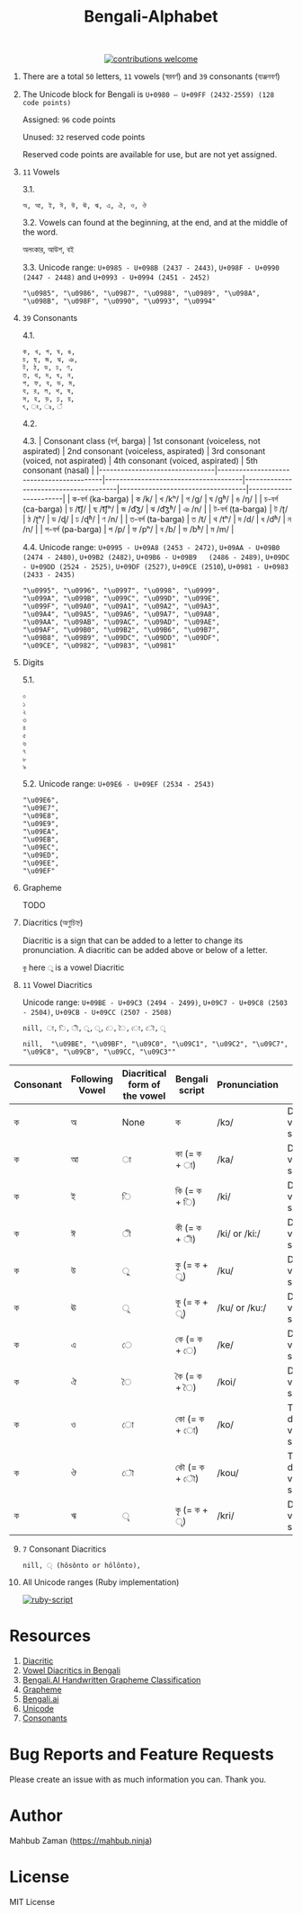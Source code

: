 <h1 align="center">Bengali-Alphabet</h1></br>

<p align="center">
<a href="https://github.com/lifeparticle/Bengali-Alphabet/issues"><img alt="contributions welcome" src="https://img.shields.io/badge/contributions-welcome-brightgreen.svg?style=flat"/></a>
</p>

1. There are a total `50` letters, `11` vowels (স্বরবর্ণ) and `39` consonants (ব্যঞ্জনবর্ণ)

2. The Unicode block for Bengali is `U+0980 – U+09FF (2432-2559) (128 code points)`

   Assigned: `96` code points

   Unused: `32` reserved code points

   Reserved code points are available for use, but are not yet assigned.


3. `11` Vowels

   3.1.
   ```
   অ, আ, ই, ঈ, উ, ঊ, ঋ, এ, ঐ, ও, ঔ
   ```
   
   3.2. Vowels can found at the beginning, at the end, and at the middle of the word.
   
   অলংকার, আউশ, বই

   
   3.3. Unicode range: `U+0985 - U+098B (2437 - 2443)`, `U+098F - U+0990 (2447 - 2448)` and `U+0993 - U+0994 (2451 - 2452)`
   ```
   "\u0985", "\u0986", "\u0987", "\u0988", "\u0989", "\u098A", "\u098B", "\u098F", "\u0990", "\u0993", "\u0994"
   ```
   
4. `39` Consonants

   4.1.
   ```
   ক, খ, গ, ঘ, ঙ,
   চ, ছ, জ, ঝ, ঞ,
   ট, ঠ, ড, ঢ, ণ,
   ত, থ, দ, ধ, ন,
   প, ফ, ব, ভ, ম,
   য, র, ল, শ, ষ,
   স, হ, ড়, ঢ়, য়,
   ৎ, ং, ঃ, ঁ
   ```
   
   4.2.
   
   
   
   4.3.
   | Consonant class (বর্গ, barga)  | 1st consonant (voiceless, not aspirated) | 2nd consonant (voiceless, aspirated) | 3rd consonant (voiced, not aspirated) | 4th consonant (voiced, aspirated) | 5th consonant (nasal) |
   |--------------------------------|------------------------------------------|--------------------------------------|---------------------------------------|-----------------------------------|-----------------------|
   | ক-বর্গ (ka-barga)               | ক /k/                                    | খ /kʰ/                               | গ /g/                                 | ঘ /gʱ/                            | ঙ /ŋ/                 |
   | চ-বর্গ (ca-barga)               | চ /t͡ʃ/                                    | ছ /t͡ʃʰ/                              | জ /d͡ʒ/                               | ঝ /d͡ʒʱ/                           | ঞ /n/                 |
   | ট-বর্গ (ṭa-barga)               | ট /ʈ/                                     | ঠ /ʈʰ/                               | ড /ɖ/                                 | ঢ /ɖʱ/                            | ণ /n/                 |
   | ত-বর্গ (ta-barga)               | ত /t/                                    | থ /tʰ/                               | দ /d/                                 | ধ /dʱ/                            | ন /n/                  |
   | প-বর্গ (pa-barga)               | প /p/                                    | ফ /pʰ/                               | ব /b/                                 | ভ /bʱ/                            | ম /m/                  |

    4.4. Unicode range: `U+0995 - U+09A8 (2453 - 2472)`, `U+09AA - U+09B0	(2474 - 2480)`, `U+09B2	(2482)`, `U+09B6 - U+09B9	(2486 - 2489)`, `U+09DC - U+09DD (2524 - 2525)`, `U+09DF (2527)`, `U+09CE (2510`), `U+0981 - U+0983	(2433 - 2435)`

    ```
   "\u0995", "\u0996", "\u0997", "\u0998", "\u0999",
   "\u099A", "\u099B", "\u099C", "\u099D", "\u099E",
   "\u099F", "\u09A0", "\u09A1", "\u09A2", "\u09A3",
   "\u09A4", "\u09A5", "\u09A6", "\u09A7", "\u09A8",
   "\u09AA", "\u09AB", "\u09AC", "\u09AD", "\u09AE",
   "\u09AF", "\u09B0", "\u09B2", "\u09B6", "\u09B7",
   "\u09B8", "\u09B9", "\u09DC", "\u09DD", "\u09DF",
   "\u09CE", "\u0982", "\u0983", "\u0981"
   ```
   
5. Digits
   
   5.1.
   ```
   ০
   ১
   ২
   ৩
   ৪
   ৫
   ৬
   ৭
   ৮
   ৯
   ```
   
   5.2. Unicode range: `U+09E6 - U+09EF (2534 - 2543)`
   
   ```
   "\u09E6",
   "\u09E7",
   "\u09E8",
   "\u09E9",
   "\u09EA",
   "\u09EB",
   "\u09EC",
   "\u09ED",
   "\u09EE",
   "\u09EF"
   ```
   
6. Grapheme

   TODO
   
7. Diacritics (অণুচিহ্ন)

   Diacritic is a sign that can be added to a letter to change its pronunciation. A diacritic can be added above or below of      a letter.
   
   `কু` here `ু` is a vowel Diacritic
   
8. `11` Vowel Diacritics

   Unicode range: `U+09BE - U+09C3 (2494 - 2499)`, `U+09C7 - U+09C8 (2503 - 2504)`, `U+09CB - U+09CC (2507 - 2508)`

   ```
   nill, া, ি, ী, ু, ূ, ে, ৈ, ো, ৌ, ৃ
   ```
   
   ```
   nill,  "\u09BE", "\u09BF", "\u09C0", "\u09C1", "\u09C2", "\u09C7", "\u09C8", "\u09CB", "\u09CC, "\u09C3""
   ```
  

| Consonant | Following Vowel | Diacritical form of the vowel | Bengali script | Pronunciation | Info |
|-----------|-----------------|-------------------------------|----------------|---------------|---------------
| ক         | অ               | None                          | ক              | /kɔ/          | Dependent vowel signs |
| ক         | আ               | া                             | কা (= ক + া)   | /ka/          | Dependent vowel signs |
| ক         | ই               | ি                             | কি (= ক + ি)   | /ki/          | Dependent vowel signs |
| ক         | ঈ               | ী                             | কী (= ক + ী)   | /ki/ or /ki:/ | Dependent vowel signs |
| ক         | উ               | ু                             | কু (= ক + ু)   | /ku/          | Dependent vowel signs |
| ক         | ঊ               | ূ                             | কূ (= ক + ূ)   | /ku/ or /ku:/ | Dependent vowel signs |
| ক         | এ               | ে                             | কে (= ক + ে)   | /ke/          | Dependent vowel signs |
| ক         | ঐ               | ৈ                             | কৈ (= ক + ৈ)   | /koi/         | Dependent vowel signs |
| ক         | ও               | ো                             | কো (= ক + ‌ো)  | /ko/          | Two-part dependent vowel signs |
| ক         | ঔ               | ৌ                             | কৌ (= ক + ৌ)   | /kou/         | Two-part dependent vowel signs |
| ক         | ঋ               | ৃ                             | কৃ (= ক + ‌ৃ)  | /kri/         | Dependent vowel signs |

9. `7` Consonant Diacritics

   ```
   nill, ্ (hôsônto or hôlônto),  
   ```

10. All Unicode ranges (Ruby implementation)

    <a href="https://github.com/lifeparticle/Bengali-Alphabet/blob/master/unicode.rb"><img alt="ruby-script" src="https://img.shields.io/badge/ruby-script-red.svg?style=flat"/></a>


Resources
============
1. [Diacritic](https://en.wikipedia.org/wiki/Diacritic)
2. [Vowel Diacritics in Bengali](https://en.wikibooks.org/wiki/Bengali/Script/Diacritics)
3. [Bengali.AI Handwritten Grapheme Classification](https://tongxinw.github.io/bengali.ai/)
4. [Grapheme](https://en.wikipedia.org/wiki/Grapheme)
5. [Bengali.ai](https://bengali.ai/)
6. [Unicode](https://www.unicode.org/charts/PDF/U0980.pdf)
7. [Consonants](https://en.wikibooks.org/wiki/Bengali/Script/Consonants_1)

Bug Reports and Feature Requests
============
Please create an issue with as much information you can. Thank you.

Author
============
Mahbub Zaman (https://mahbub.ninja)

License
============
MIT License
